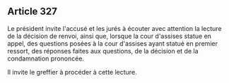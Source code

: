Article 327
----
Le président invite l'accusé et les jurés à écouter avec attention la lecture de
la décision de renvoi, ainsi que, lorsque la cour d'assises statue en appel, des
questions posées à la cour d'assises ayant statué en premier ressort, des
réponses faites aux questions, de la décision et de la condamnation prononcée.

Il invite le greffier à procéder à cette lecture.
